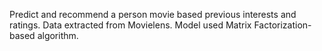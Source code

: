 Predict and recommend a person
movie based previous interests and ratings. Data extracted from
Movielens. Model used Matrix Factorization-based algorithm.
